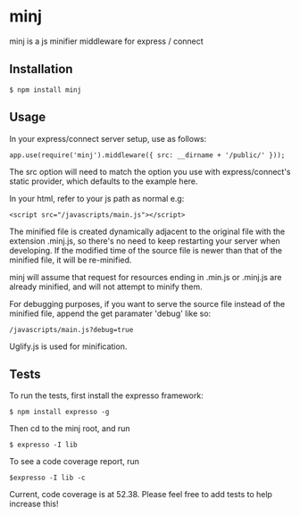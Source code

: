 # minj
	
minj is a js minifier middleware for express / connect

## Installation

	$ npm install minj

## Usage

In your express/connect server setup, use as follows:

	app.use(require('minj').middleware({ src: __dirname + '/public/' }));

The src option will need to match the option you use with express/connect's static provider, which defaults to the example here.

In your html, refer to your js path as normal e.g:
		
	<script src="/javascripts/main.js"></script>
		
The minified file is created dynamically adjacent to the original file with the extension .minj.js, so there's no need to keep restarting your server when developing. If the modified time of the source file is newer than that of the minified file, it will be re-minified.

minj will assume that request for resources ending in .min.js or .minj.js are already minified, and will not attempt to minify them.

For debugging purposes, if you want to serve the source file instead of the minified file, append the get paramater 'debug' like so:

	/javascripts/main.js?debug=true

Uglify.js is used for minification.

## Tests
To run the tests, first install the expresso framework:

	$ npm install expresso -g

Then cd to the minj root, and run

	$ expresso -I lib

To see a code coverage report, run

	$expresso -I lib -c

Current, code coverage is at 52.38. Please feel free to add tests to help increase this!
